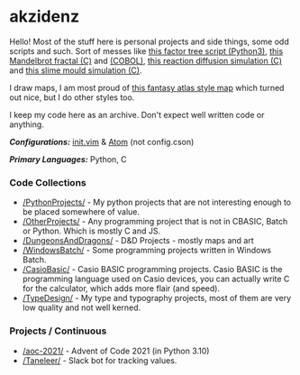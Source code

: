 # akzidenz
Hello! Most of the stuff here is personal projects and side things, some odd scripts and such. Sort of messes like [this factor tree script (Python3)](https://github.com/AkzidenzGrotesk-py/PythonProjects/blob/main/console/factor_tree.py), [this Mandelbrot fractal (C)](https://github.com/AkzidenzGrotesk-py/OtherProjects/blob/main/c/mandelbrot.c) and [(COBOL)](https://github.com/AkzidenzGrotesk-py/OtherProjects/blob/main/cobol/mandelbrot.cob), [this reaction diffusion simulation (C)](https://github.com/AkzidenzGrotesk-py/OtherProjects/blob/main/c/reaction_diffusion_UI.c) and [this slime mould simulation (C)](https://github.com/AkzidenzGrotesk-py/OtherProjects/blob/main/c/slime_mould_UI.c).

I draw maps, I am most proud of [this fantasy atlas style map](https://github.com/AkzidenzGrotesk-py/DungeonsAndDragons/blob/main/RennetaRange_GarhusTerritory_AtlasMap.png) which turned out nice, but I do other styles too.

I keep my code here as an archive. Don't expect well written code or anything. 

**_Configurations:_** [init.vim](https://github.com/AkzidenzGrotesk-py/AkzidenzGrotesk-py/blob/main/init.vim) & [Atom](https://github.com/AkzidenzGrotesk-py/AkzidenzGrotesk-py/blob/main/ATOM.md) (not config.cson)

**_Primary Languages:_** Python, C

### Code Collections
- [/PythonProjects/](https://github.com/AkzidenzGrotesk-py/PythonProjects) - My python projects that are not interesting enough to be placed somewhere of value.
- [/OtherProjects/](https://github.com/AkzidenzGrotesk-py/OtherProjects) - Any programming project that is not in CBASIC, Batch or Python. Which is mostly C and JS.
- [/DungeonsAndDragons/](https://github.com/AkzidenzGrotesk-py/DungeonsAndDragons) - D&amp;D Projects - mostly maps and art
- [/WindowsBatch/](https://github.com/AkzidenzGrotesk-py/WindowsBatch) - Some programming projects written in Windows Batch.
- [/CasioBasic/](https://github.com/AkzidenzGrotesk-py/CasioBasic) - Casio BASIC programming projects. Casio BASIC is the programming language used on Casio devices, you can actually write C for the calculator, which adds more flair (and speed).
- [/TypeDesign/](https://github.com/AkzidenzGrotesk-py/TypeDesign) - My type and typography projects, most of them are very low quality and not well kerned.

### Projects / Continuous
- [/aoc-2021/](https://github.com/AkzidenzGrotesk-py/aoc-2021) - Advent of Code 2021 (in Python 3.10)
- [/Taneleer/](https://github.com/AkzidenzGrotesk-py/slack-taneleer) - Slack bot for tracking values.
